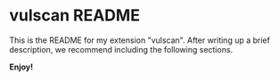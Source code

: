 # vulscan README

This is the README for my extension "vulscan". After writing up a brief description, we recommend including the following sections.


**Enjoy!**
